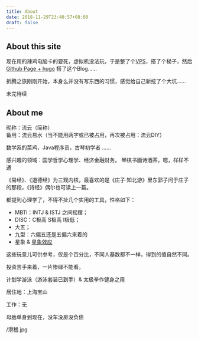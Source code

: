 ```yaml
---
title: About
date: 2018-11-29T23:40:57+08:00
draft: false
---
```


## About this site
现在用的辣鸡电脑卡的要死，虚拟机没法玩，于是整了个[VPS](https://bwh8.net/cart.php?a=confproduct&i=0&aff=38411)，搭了个梯子，然后[Github Page + hugo]() 搭了这个Blog……

折腾之旅刚刚开始，本身么并没有写东西的习惯，感觉给自己新挖了个大坑……

未完待续

## About me

昵称：流云（简称）   
备用：流云易水（当不能用两字或已被占用，再次被占用：流云DIY） 

数学系的菜鸡，Java程序员，古琴初学者 ……   

感兴趣的领域：国学哲学心理学、经济金融财务。
琴棋书画诗酒茶，嗯，样样不通   

《易经》、《道德经》为三观内核，最喜欢的是《庄子·知北游》里东郭子问于庄子的那段，《诗经》偶尔也可读上一篇。

都提到心理学了，不得不扯几个实用的工具，性格如下：

+ MBTI：INTJ & ISTJ 之间摇摆；
+ DISC：C极高 S极高 I极低；
+ 大五；
+ 九型：六偏五还是五偏六来着的
+ 星象 & [星象效应](https://zh.wikipedia.org/wiki/%E5%B7%B4%E7%B4%8D%E5%A7%86%E6%95%88%E6%87%89)   

这些玩意儿可供参考，仅是个百分比，不同人基数都不一样，得到的值自然不同。

投资苦手来着，一片惨绿不能看。

计划学游泳（游泳套装已到手）& 太极拳作健身之用

居住地：上海宝山

工作：无

母胎单身到现在，没车没房没负债

/滑稽.jpg